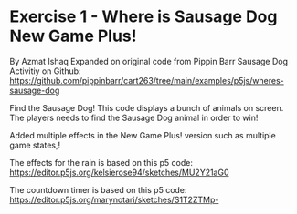# Exercise 1 - Where is Sausage Dog New Game Plus!

By Azmat Ishaq
Expanded on original code from Pippin Barr Sausage Dog Activitiy on Github:
https://github.com/pippinbarr/cart263/tree/main/examples/p5js/wheres-sausage-dog

Find the Sausage Dog!
This code displays a bunch of animals on screen. The players needs to find the
Sausage Dog animal in order to win!

Added multiple effects in the New Game Plus! version such as multiple game states,!

The effects for the rain is based on this p5 code: https://editor.p5js.org/kelsierose94/sketches/MU2Y21aG0

The countdown timer is based on this p5 code: https://editor.p5js.org/marynotari/sketches/S1T2ZTMp-
